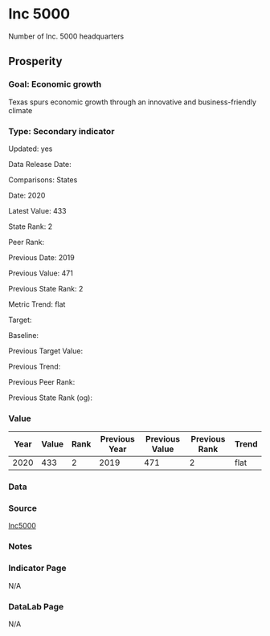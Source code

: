# Inc 5000

Number of Inc. 5000 headquarters

## Prosperity

### Goal: Economic growth

Texas spurs economic growth through an innovative and business-friendly climate

### Type: Secondary indicator

Updated: yes

Data Release Date: 

Comparisons: States

Date: 2020

Latest Value: 433 

State Rank: 2

Peer Rank: 

Previous Date: 2019

Previous Value: 471

Previous State Rank: 2

Metric Trend: flat

Target: 

Baseline: 

Previous Target Value: 

Previous Trend: 

Previous Peer Rank: 

Previous State Rank (og): 

### Value

| Year |  Value      | Rank     | Previous Year   | Previous Value | Previous Rank | Trend | 
| ----------- | ----------- | ----------- | ----------- | ----------- | ----------- | -----------|
|    2020     |   433       | 2           |     2019    |     471     | 2           |    flat      | 

### Data


### Source

[Inc5000](https://www.inc.com/inc5000)

### Notes


### Indicator Page

N/A

### DataLab Page

N/A

